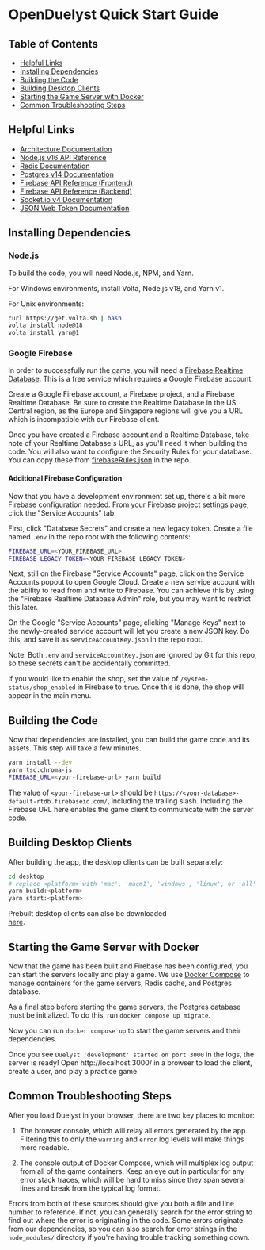 # OpenDuelyst Quick Start Guide

## Table of Contents

- [Helpful Links](#helpful-links)
- [Installing Dependencies](#dependencies)
- [Building the Code](#build)
- [Building Desktop Clients](#desktop)
- [Starting the Game Server with Docker](#start)
- [Common Troubleshooting Steps](#troubleshoot)

## Helpful Links <a id="helpful-links" />

- [Architecture Documentation](ARCHITECTURE.md)
- [Node.js v16 API Reference](https://nodejs.org/dist/latest-v16.x/docs/api/)
- [Redis Documentation](https://redis.io/docs/)
- [Postgres v14 Documentation](https://www.postgresql.org/docs/14/index.html)
- [Firebase API Reference (Frontend)](https://firebase.google.com/docs/reference/node/)
- [Firebase API Reference (Backend)](https://firebase.google.com/docs/reference/admin/node/)
- [Socket.io v4 Documentation](https://socket.io/docs/v4/)
- [JSON Web Token Documentation](https://jwt.io/)


## Installing Dependencies <a id="dependencies" />

### Node.js

To build the code, you will need Node.js, NPM, and Yarn.

For Windows environments, install Volta, Node.js v18, and Yarn v1.

For Unix environments:
```bash
curl https://get.volta.sh | bash
volta install node@18
volta install yarn@1
```

### Google Firebase

In order to successfully run the game, you will need a 
[Firebase Realtime Database](https://firebase.google.com/docs/database/). This
is a free service which requires a Google Firebase account.

Create a Google Firebase account, a Firebase project, and a Firebase Realtime
Database. Be sure to create the Realtime Database in the US Central region, as
the Europe and Singapore regions will give you a URL which is incompatible with
our Firebase client.

Once you have created a Firebase account and a Realtime Database, take note of
your Realtime Database's URL, as you'll need it when building the code. You
will also want to configure the Security Rules for your database. You can copy
these from [firebaseRules.json](../firebaseRules.json) in the repo.

#### Additional Firebase Configuration

Now that you have a development environment set up, there's a bit more Firebase
configuration needed. From your Firebase project settings page, click the
"Service Accounts" tab.

First, click "Database Secrets" and create a new legacy token.
Create a file named `.env` in the repo root with the following contents:

```bash
FIREBASE_URL=<YOUR_FIREBASE_URL>
FIREBASE_LEGACY_TOKEN=<YOUR_FIREBASE_LEGACY_TOKEN>
```

Next, still on the Firebase "Service Accounts" page, click on the Service
Accounts popout to open Google Cloud. Create a new service account with the
ability to read from and write to Firebase. You can achieve this by using the
"Firebase Realtime Database Admin" role, but you may want to restrict this
later.

On the Google "Service Accounts" page, clicking "Manage Keys" next to the
newly-created service account will let you create a new JSON key. Do this, and
save it as `serviceAccountKey.json` in the repo root.

Note: Both `.env` and `serviceAccountKey.json` are ignored by Git for this repo,
so these secrets can't be accidentally committed.

If you would like to enable the shop, set the value of
`/system-status/shop_enabled` in Firebase to `true`. Once this is done, the shop
will appear in the main menu.

## Building the Code <a id="build" />

Now that dependencies are installed, you can build the game code and its
assets. This step will take a few minutes.
```bash
yarn install --dev
yarn tsc:chroma-js
FIREBASE_URL=<your-firebase-url> yarn build
```

The value of `<your-firebase-url>` should be
`https://<your-database>-default-rtdb.firebaseio.com/`, including the trailing
slash. Including the Firebase URL here enables the game client to communicate
with the server code.

## Building Desktop Clients                                                     
                                                                                
After building the app, the desktop clients can be built separately:            
```bash                                                                         
cd desktop                                                                      
# replace <platform> with 'mac', 'macm1', 'windows', 'linux', or 'all'          
yarn build:<platform>                                                           
yarn start:<platform>                                                           
```                                                                             
                                                                                
Prebuilt desktop clients can also be downloaded                                 
[here](https://github.com/open-duelyst/duelyst/releases).

## Starting the Game Server with Docker <a id="start" />

Now that the game has been built and Firebase has been configured, you can
start the servers locally and play a game. We use
[Docker Compose](https://docs.docker.com/compose/) to manage containers for the
game servers, Redis cache, and Postgres database.

As a final step before starting the game servers, the Postgres database must be
initialized. To do this, run `docker compose up migrate`.

Now you can run `docker compose up` to start the game servers and their
dependencies.

Once you see `Duelyst 'development' started on port 3000` in the logs, the
server is ready! Open http://localhost:3000/ in a browser to load the client,
create a user, and play a practice game.

## Common Troubleshooting Steps <a id="troubleshoot" />

After you load Duelyst in your browser, there are two key places to monitor:

1. The browser console, which will relay all errors generated by the app.
Filtering this to only the `warning` and `error` log levels will make things
more readable.

2. The console output of Docker Compose, which will multiplex log output from
all of the game containers. Keep an eye out in particular for any error stack
traces, which will be hard to miss since they span several lines and break from
the typical log format.

Errors from both of these sources should give you both a file and line number
to reference. If not, you can generally search for the error string to find out
where the error is originating in the code. Some errors originate from our
dependencies, so you can also search for error strings in the `node_modules/`
directory if you're having trouble tracking something down.
